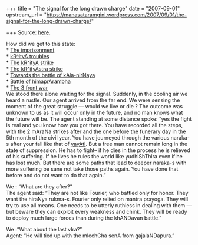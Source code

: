 +++
title = "The signal for the long drawn charge"
date = "2007-09-01"
upstream_url = "https://manasataramgini.wordpress.com/2007/09/01/the-signal-for-the-long-drawn-charge/"

+++
Source: [here](https://manasataramgini.wordpress.com/2007/09/01/the-signal-for-the-long-drawn-charge/).

How did we get to this state:  
\* [The
imprisonment](http://manollasa.blogspot.com/2005/06/imprisonment.html)  
\* [kR^ityA
troubles](http://manollasa.blogspot.com/2005/06/kritya-troubles.html)  
\* [The kR^ityA
strike](http://manollasa.blogspot.com/2005/06/kritya-strike.html)  
\* [The kR^ityAstra
strike](http://manollasa.blogspot.com/2005/06/krityastra-strike.html)  
\* [Towards the battle of
kAla-nirNaya](http://manollasa.blogspot.com/2004/12/towards-battle-of-kala-nirnaya.html)  
\* [Battle of
himaprArambha](http://manollasa.blogspot.com/2004/12/battle-of-himaprarambha.html)  
\* [The 3 front
war](http://manollasa.blogspot.com/2004/11/3-front-war.html)  
We stood there alone waiting for the signal. Suddenly, in the cooling
air we heard a rustle. Our agent arrived from the far end. We were
sensing the moment of the great struggle — would we live or die ? The
outcome was unknown to us as it will occur only in the future, and no
man knows what the future will be. The agent standing at some distance
spoke: “yes the fight is real and you know how you got there. You have
recorded all the steps, with the 2 mAraNa strikes after and the one
before the funerary day in the 5th month of the civil year. You have
journeyed through the various naraka-s after your fall like that of
[yayAtI](http://manollasa.blogspot.com/2005/06/preparing-for-worst.html).
But a free man cannot remain long in the state of suppression. He has to
fight– if he dies in the process he is relieved of his suffering. If he
lives he rules the world like yudhiShThira even if he has lost much. But
there are some paths that lead to deeper naraka-s with more suffering be
sane not take those paths again. You have done that before and do not
want to do that again.”

We : “What are they after?”  
The agent said: “They are not like Fourier, who battled only for honor.
They want the hiraNya rukma-s. Fourier only relied on mantra prayoga.
They will try to use all means. One needs to be utterly ruthless in
dealing with them — but beware they can exploit every weakness and
chink. They will be ready to deploy much large forces than during the
khANDavan battle.”

We :”What about the last vIra?”  
Agent: “He will tied up with the mlechCha senA from gajalaNDapura.”

